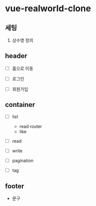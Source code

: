 # vue-realworld-clone

## 세팅
1. 상수명 정의


## header
- [ ] 홈으로 이동
- [ ] 로그인
- [ ] 회원가입


## container
- [ ] list
    * read router
    * like
- [ ] read
- [ ] write
- [ ] pagination
- [ ] tag


## footer
- 문구

